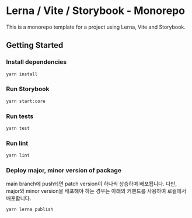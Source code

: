 # Lerna / Vite / Storybook - Monorepo

This is a monorepo template for a project using Lerna, Vite and Storybook.

## Getting Started

### Install dependencies

```bash
yarn install
```

### Run Storybook

```bash
yarn start:core
```

### Run tests

```bash
yarn test
```

### Run lint

```bash
yarn lint
```

### Deploy major, minor version of package

main branch에 push되면 patch version이 하나씩 상승하며 배포됩니다. 다만, major와 minor version을 배포해야 하는 경우는 아래의 커맨드를 사용하여 로컬에서 배포합니다.

```bash
yarn lerna publish
```
